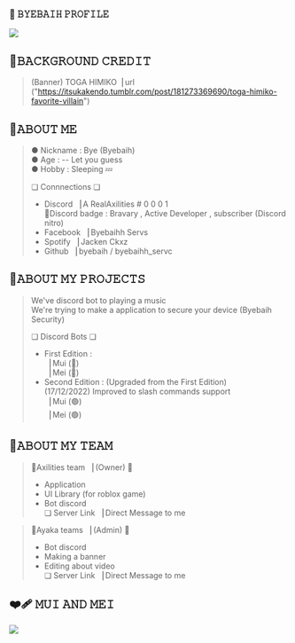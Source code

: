 ### 🔗 𝙱𝚈𝙴𝙱𝙰𝙸𝙷 𝙿𝚁𝙾𝙵𝙸𝙻𝙴
<img src="https://cdn.discordapp.com/attachments/1054770371699691571/1054770414460616774/about_me.png" />

## 🔘𝙱𝙰𝙲𝙺𝙶𝚁𝙾𝚄𝙽𝙳 𝙲𝚁𝙴𝙳𝙸𝚃 
> (Banner) TOGA HIMIKO▕ url ("https://itsukakendo.tumblr.com/post/181273369690/toga-himiko-favorite-villain") <br>

## 🌟𝙰𝙱𝙾𝚄𝚃 𝙼𝙴
> ● Nickname  : Bye (Byebaih) <br>
> ● Age       : -- Let you guess <br>
> ● Hobby     : Sleeping 💤 <br>
> 
> ❏ Connnections ❏
> - Discord  ▕ A RealAxilities # 0 0 0 1 <br>
>   📀Discord badge : Bravary , Active Developer , subscriber (Discord nitro) <br>
> - Facebook ▕ Byebaihh Servs <br>
> - Spotify  ▕ Jacken Ckxz <br>
> - Github   ▕ byebaih / byebaihh_servc <br>
 
## 🌟𝙰𝙱𝙾𝚄𝚃 𝙼𝚈 𝙿𝚁𝙾𝙹𝙴𝙲𝚃𝚂

> We've discord bot to playing a music <br>
> We're trying to make a application to secure your device (Byebaih Security) <br>
> 
> ❏ Discord Bots ❏ <br>
> - First Edition : <br>
> ▕ Mui (🔴) <br>
> ▕ Mei (🔴) <br>
> - Second Edition : (Upgraded from the First Edition) <br>
> (17/12/2022) Improved to slash commands support <br>
> ▕ Mui (🟢) <br>
> ▕ Mei (🟢) <br>

## 🌟𝙰𝙱𝙾𝚄𝚃 𝙼𝚈 𝚃𝙴𝙰𝙼
> 📀Axilities team ▕  (Owner) 👑 <br>
>  - Application <br>
>  - UI Library (for roblox game) <br>
>  - Bot discord <br>
> ❏ Server Link ▕ Direct Message to me


> 📀Ayaka teams    ▕  (Admin) 🔧 <br>
>  - Bot discord <br>
>  - Making a banner <br>
>  - Editing about video <br>
>  ❏ Server Link ▕ Direct Message to me

## ❤️‍🩹 𝙼𝚄𝙸 𝙰𝙽𝙳 𝙼𝙴𝙸

<img src="https://cdn.discordapp.com/attachments/1053586142198505493/1053586196946759700/banner.png" />


